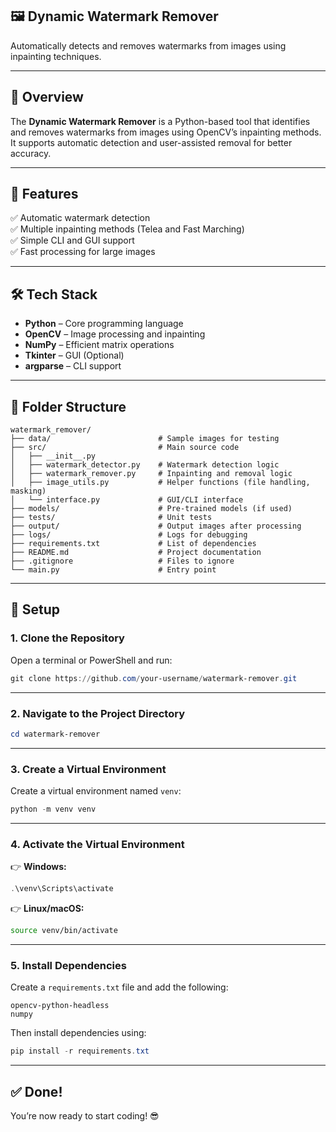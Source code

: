 

## **🖼️ Dynamic Watermark Remover**  
Automatically detects and removes watermarks from images using inpainting techniques.  

---

## **📖 Overview**  
The **Dynamic Watermark Remover** is a Python-based tool that identifies and removes watermarks from images using OpenCV’s inpainting methods. It supports automatic detection and user-assisted removal for better accuracy.  

---

## **🚀 Features**  
✅ Automatic watermark detection  
✅ Multiple inpainting methods (Telea and Fast Marching)  
✅ Simple CLI and GUI support  
✅ Fast processing for large images  

---

## **🛠️ Tech Stack**  
- **Python** – Core programming language  
- **OpenCV** – Image processing and inpainting  
- **NumPy** – Efficient matrix operations  
- **Tkinter** – GUI (Optional)  
- **argparse** – CLI support  

---

## **📂 Folder Structure**  
```
watermark_remover/
├── data/                        # Sample images for testing
├── src/                         # Main source code
│   ├── __init__.py             
│   ├── watermark_detector.py    # Watermark detection logic
│   ├── watermark_remover.py     # Inpainting and removal logic
│   ├── image_utils.py           # Helper functions (file handling, masking)
│   └── interface.py             # GUI/CLI interface
├── models/                      # Pre-trained models (if used)
├── tests/                       # Unit tests
├── output/                      # Output images after processing
├── logs/                        # Logs for debugging
├── requirements.txt             # List of dependencies
├── README.md                    # Project documentation
├── .gitignore                   # Files to ignore
└── main.py                      # Entry point
```

---

## **🔧 Setup**  
### **1. Clone the Repository**  
Open a terminal or PowerShell and run:  
```powershell
git clone https://github.com/your-username/watermark-remover.git
```

---

### **2. Navigate to the Project Directory**  
```powershell
cd watermark-remover
```

---

### **3. Create a Virtual Environment**  
Create a virtual environment named `venv`:  
```powershell
python -m venv venv
```

---

### **4. Activate the Virtual Environment**  
👉 **Windows:**  
```powershell
.\venv\Scripts\activate
```
👉 **Linux/macOS:**  
```bash
source venv/bin/activate
```

---

### **5. Install Dependencies**  
Create a `requirements.txt` file and add the following:  
```
opencv-python-headless  
numpy  
```

Then install dependencies using:  
```powershell
pip install -r requirements.txt
```

---

## ✅ **Done!**  
You’re now ready to start coding! 😎  

